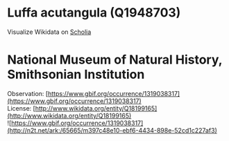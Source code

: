 
Luffa acutangula (Q1948703)
===========================
  
Visualize Wikidata on [Scholia](https://scholia.toolforge.org/taxon/Q1948703)
# National Museum of Natural History, Smithsonian Institution
  
Observation: [https://www.gbif.org/occurrence/1319038317](https://www.gbif.org/occurrence/1319038317)  
License: [http://www.wikidata.org/entity/Q18199165](http://www.wikidata.org/entity/Q18199165)  
![https://www.gbif.org/occurrence/1319038317](http://n2t.net/ark:/65665/m397c48e10-ebf6-4434-898e-52cd1c227af3)